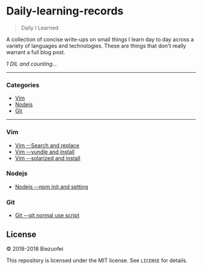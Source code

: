 # Daily-learning-records

> Daily I Learned

A collection of concise write-ups on small things I learn day to day across a
variety of languages and technologies. These are things that don't really
warrant a full blog post. 


_1 DIL and counting..._

---

### Categories

* [Vim](#Vim)
* [Nodejs](#Nodejs)
* [Git](#Git)


---

### Vim

- [Vim --Search and replace](Vim/search-replace.md)
- [Vim --vundle and install](Vim/vundle-install.md)
- [Vim --solarized and install](Vim/solarized-install.md)

### Nodejs

- [Nodejs --npm init and setting](Nodejs/npm-init-setting.md)


### Git

- [Git --git normal use script](Git/git-normal-script.md)


## License

&copy; 2018-2018 Biezuofei

This repository is licensed under the MIT license. See `LICENSE` for
details.
